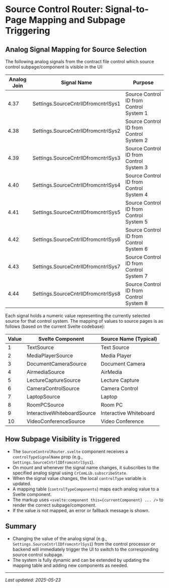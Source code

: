 # Source Control Router: Signal-to-Page Mapping and Subpage Triggering

## Analog Signal Mapping for Source Selection

The following analog signals from the contract file control which source control subpage/component is visible in the UI:

| Analog Join | Signal Name                              | Purpose                                  |
|-------------|------------------------------------------|------------------------------------------|
| 4.37        | Settings.SourceCntrlIDfromcntrlSys1      | Source Control ID from Control System 1   |
| 4.38        | Settings.SourceCntrlIDfromcntrlSys2      | Source Control ID from Control System 2   |
| 4.39        | Settings.SourceCntrlIDfromcntrlSys3      | Source Control ID from Control System 3   |
| 4.40        | Settings.SourceCntrlIDfromcntrlSys4      | Source Control ID from Control System 4   |
| 4.41        | Settings.SourceCntrlIDfromcntrlSys5      | Source Control ID from Control System 5   |
| 4.42        | Settings.SourceCntrlIDfromcntrlSys6      | Source Control ID from Control System 6   |
| 4.43        | Settings.SourceCntrlIDfromcntrlSys7      | Source Control ID from Control System 7   |
| 4.44        | Settings.SourceCntrlIDfromcntrlSys8      | Source Control ID from Control System 8   |

Each signal holds a numeric value representing the currently selected source for that control system. The mapping of values to source pages is as follows (based on the current Svelte codebase):

| Value | Svelte Component                | Source Name (Typical)           |
|-------|----------------------------------|---------------------------------|
| 1     | TextSource                       | Text Source                     |
| 2     | MediaPlayerSource                | Media Player                    |
| 3     | DocumentCameraSource             | Document Camera                 |
| 4     | AirmediaSource                   | AirMedia                        |
| 5     | LectureCaptureSource             | Lecture Capture                 |
| 6     | CameraControlSource              | Camera Control                  |
| 7     | LaptopSource                     | Laptop                          |
| 8     | RoomPCSource                     | Room PC                         |
| 9     | InteractiveWhiteboardSource      | Interactive Whiteboard          |
| 10    | VideoConferenceSource            | Video Conference                |

## How Subpage Visibility is Triggered

- The `SourceControlRouter.svelte` component receives a `controlTypeSignalName` prop (e.g., `Settings.SourceCntrlIDfromcntrlSys1`).
- On mount and whenever the signal name changes, it subscribes to the specified analog signal using `CrComLib.subscribeState`.
- When the signal value changes, the local `controlType` variable is updated.
- A mapping table (`controlTypeComponents`) maps each analog value to a Svelte component.
- The markup uses `<svelte:component this={currentComponent} ... />` to render the correct subpage/component.
- If the value is not mapped, an error or fallback message is shown.

## Summary
- Changing the value of the analog signal (e.g., `Settings.SourceCntrlIDfromcntrlSys1`) from the control processor or backend will immediately trigger the UI to switch to the corresponding source control subpage.
- The system is fully dynamic and can be extended by updating the mapping table and adding new components as needed.

---

_Last updated: 2025-05-23_
